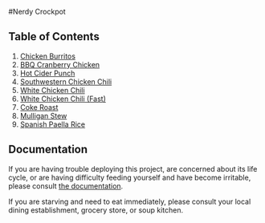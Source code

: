#Nerdy Crockpot

## Table of Contents

1. [Chicken Burritos](ChickenBurritos.md)
2. [BBQ Cranberry Chicken](BbqCranberryChicken.md)
3. [Hot Cider Punch](HotCiderPunch.md)
4. [Southwestern Chicken Chili](SouthwesternChickenChili.md)
5. [White Chicken Chili](WhiteChickenChili.md)
5. [White Chicken Chili (Fast)](WhiteChickenChiliFast.md)
6. [Coke Roast](CokeRoast.md)
7. [Mulligan Stew](MulliganStew.md)
8. [Spanish Paella Rice](PaellaRice.md)

## Documentation
If you are having trouble deploying this project, are concerned about its life cycle, or are having difficulty feeding yourself and have become irritable, please consult [the documentation](Documentation.md). 

If you are starving and need to eat immediately, please consult your local dining establishment, grocery store, or soup kitchen.
